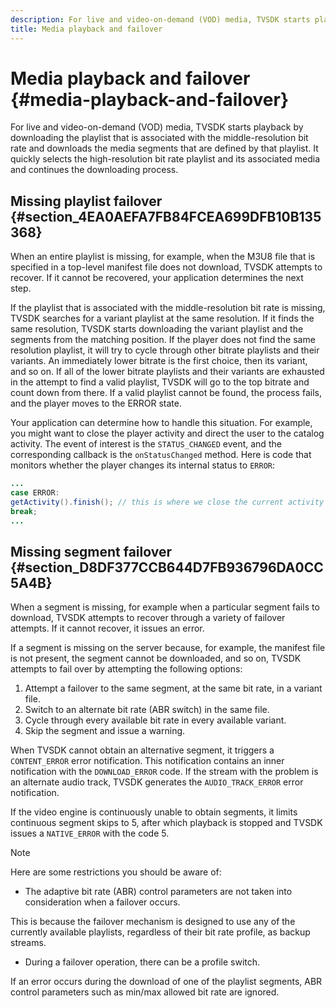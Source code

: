 ```yaml
---
description: For live and video-on-demand (VOD) media, TVSDK starts playback by downloading the playlist that is associated with the middle-resolution bit rate and downloads the media segments that are defined by that playlist. It quickly selects the high-resolution bit rate playlist and its associated media and continues the downloading process.
title: Media playback and failover
---
```


# Media playback and failover {#media-playback-and-failover}

For live and video-on-demand (VOD) media, TVSDK starts playback by downloading the playlist that is associated with the middle-resolution bit rate and downloads the media segments that are defined by that playlist. It quickly selects the high-resolution bit rate playlist and its associated media and continues the downloading process.

## Missing playlist failover {#section_4EA0AEFA7FB84FCEA699DFB10B135368}

When an entire playlist is missing, for example, when the M3U8 file that is specified in a top-level manifest file does not download, TVSDK attempts to recover. If it cannot be recovered, your application determines the next step.

If the playlist that is associated with the middle-resolution bit rate is missing, TVSDK searches for a variant playlist at the same resolution. If it finds the same resolution, TVSDK starts downloading the variant playlist and the segments from the matching position. If the player does not find the same resolution playlist, it will try to cycle through other bitrate playlists and their variants. An immediately lower bitrate is the first choice, then its variant, and so on. If all of the lower bitrate playlists and their variants are exhausted in the attempt to find a valid playlist, TVSDK will go to the top bitrate and count down from there. If a valid playlist cannot be found, the process fails, and the player moves to the ERROR state.

Your application can determine how to handle this situation. For example, you might want to close the player activity and direct the user to the catalog activity. The event of interest is the `STATUS_CHANGED` event, and the corresponding callback is the `onStatusChanged` method. Here is code that monitors whether the player changes its internal status to `ERROR`:

```java
... 
case ERROR: 
getActivity().finish(); // this is where we close the current activity (the Player activity) 
break; 
...
```

## Missing segment failover {#section_D8DF377CCB644D7FB936796DA0CC5A4B}

When a segment is missing, for example when a particular segment fails to download, TVSDK attempts to recover through a variety of failover attempts. If it cannot recover, it issues an error.

If a segment is missing on the server because, for example, the manifest file is not present, the segment cannot be downloaded, and so on, TVSDK attempts to fail over by attempting the following options:

1. Attempt a failover to the same segment, at the same bit rate, in a variant file. 
1. Switch to an alternate bit rate (ABR switch) in the same file. 
1. Cycle through every available bit rate in every available variant. 
1. Skip the segment and issue a warning.

When TVSDK cannot obtain an alternative segment, it triggers a `CONTENT_ERROR` error notification. This notification contains an inner notification with the `DOWNLOAD_ERROR` code. If the stream with the problem is an alternate audio track, TVSDK generates the `AUDIO_TRACK_ERROR` error notification.

If the video engine is continuously unable to obtain segments, it limits continuous segment skips to 5, after which playback is stopped and TVSDK issues a `NATIVE_ERROR` with the code 5.

>[!NOTE]
>
>Here are some restrictions you should be aware of:
>
>* The adaptive bit rate (ABR) control parameters are not taken into consideration when a failover occurs. 
>
>  This is because the failover mechanism is designed to use any of the currently available playlists, regardless of their bit rate profile, as backup streams. 
>* During a failover operation, there can be a profile switch. 
>
>  If an error occurs during the download of one of the playlist segments, ABR control parameters such as min/max allowed bit rate are ignored. 
>

